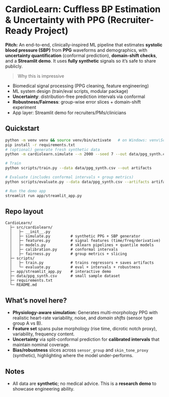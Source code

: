 # CardioLearn: Cuffless BP Estimation & Uncertainty with PPG (Recruiter-Ready Project)

**Pitch:** An end-to-end, clinically-inspired ML pipeline that estimates **systolic blood pressure (SBP)** from **PPG** waveforms and demographics, with **uncertainty quantification** (conformal prediction), **domain-shift checks**, and a **Streamlit demo**. It uses **fully synthetic** signals so it’s safe to share publicly.

> Why this is impressive
- Biomedical signal processing (PPG cleaning, feature engineering)
- ML system design (train/eval scripts, modular package)
- **Uncertainty**: distribution-free prediction intervals via conformal
- **Robustness/Fairness**: group-wise error slices + domain-shift experiment
- App layer: Streamlit demo for recruiters/PMs/clinicians

## Quickstart

```bash
python -m venv venv && source venv/bin/activate   # on Windows: venv\Scripts\activate
pip install -r requirements.txt
# (optional) generate fresh synthetic data
python -m cardiolearn.simulate --n 2000 --seed 7 --out data/ppg_synth.csv

# Train
python scripts/train.py --data data/ppg_synth.csv --out artifacts

# Evaluate (includes conformal intervals + group metrics)
python scripts/evaluate.py --data data/ppg_synth.csv --artifacts artifacts

# Run the demo app
streamlit run app/streamlit_app.py
```

## Repo layout
```
CardioLearn/
  ├─ src/cardiolearn/
  │   ├─ __init__.py
  │   ├─ simulate.py         # synthetic PPG + SBP generator
  │   ├─ features.py         # signal features (time/freq/derivative)
  │   ├─ models.py           # sklearn pipelines + quantile models
  │   ├─ calibration.py      # conformal intervals
  │   ├─ fairness.py         # group metrics + slicing
  ├─ scripts/
  │   ├─ train.py            # trains regressors + saves artifacts
  │   └─ evaluate.py         # eval + intervals + robustness
  ├─ app/streamlit_app.py    # interactive demo
  ├─ data/ppg_synth.csv      # small sample dataset
  ├─ requirements.txt
  └─ README.md
```

## What’s novel here?
- **Physiology-aware simulation:** Generates multi-morphology PPG with realistic heart-rate variability, noise, and *domain shifts* (sensor type group A vs B).
- **Feature set** spans pulse morphology (rise time, dicrotic notch proxy), variability, frequency content.
- **Uncertainty** via split-conformal prediction for **calibrated intervals** that maintain nominal coverage.
- **Bias/robustness** slices across `sensor_group` and `skin_tone_proxy` (synthetic), highlighting where the model under-performs.

## Notes
- All data are **synthetic**; no medical advice. This is a **research demo** to showcase engineering ability.
